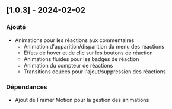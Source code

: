 ## [1.0.3] - 2024-02-02

### Ajouté
- Animations pour les réactions aux commentaires
  - Animation d'apparition/disparition du menu des réactions
  - Effets de hover et de clic sur les boutons de réaction
  - Animations fluides pour les badges de réaction
  - Animation du compteur de réactions
  - Transitions douces pour l'ajout/suppression des réactions

### Dépendances
- Ajout de Framer Motion pour la gestion des animations 